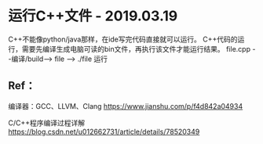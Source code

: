 # 运行C++文件 - 2019.03.19

C++不能像python/java那样，在ide写完代码直接就可以运行。
C++代码的运行，需要先编译生成电脑可读的bin文件，再执行该文件才能运行结果。
file.cpp --编译/build--> file --> ./file 运行

## Ref：
编译器：GCC、LLVM、Clang
https://www.jianshu.com/p/f4d842a04934

C/C++程序编译过程详解
https://blog.csdn.net/u012662731/article/details/78520349

